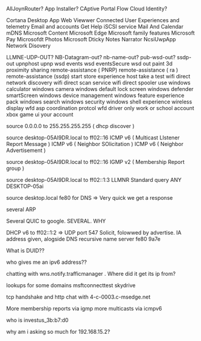 AllJoynRouter?
App Installer?
CAptive Portal Flow
Cloud Identity?

Cortana
Desktop App Web Viewwer
Connected User Experiences and telemetry
Email and accounts
Get Help
iSCSI service
Mail And Calendar
mDNS
Microsoft Content
Microsoft Edge
Microsoft family features
Microsoft Pay
Microsofdt Photos
Microsoft Dticky Notes
Narrator
NcsiUwpApp
Network Disovery

LLMNE-UDP-OUT?
NB-Datagram-out?
nb-name-out?
pub-wsd-out?
ssdp-out
upnphost
upnp
wsd events
wsd eventsSecure
wsd out
paint 3d
proximity sharing
remote-assistance ( PNRP)
remote-assistance ( ra )
remote-assistance (ssdp)
start
store experience host
take a test
wifi direct network discovery
wifi direct scan service
wifi direct spooler use
windows calculator
windows camera
windows default lock screen
windows defender smartScreen
windows device management
windows feature experience pack
windows search
windows security
windows shell experience
wireless display
wfd asp coordination protcol
wfd driver only
work or school account
xbox game ui
your account

source 0.0.0.0 to 255.255.255.255 ( dhcp discover )

source desktop-05AI9DR.local to ff02::16
 ICMP v6 ( Multicast LIstener Report Message )
 ICMP v6 ( Neighbor SOlicitation )
 ICMP v6 ( Neighbor Advertisement )

source desktop-05AI9DR.local to ff02::16
 IGMP v2 ( Membership Report group )

source desktop-05AI9DR.local to ff02::1:3
 LLMNR Standard query ANY DESKTOP-05ai

source desktop.local fe80 for DNS => Very quick we get a response

several ARP

Several QUIC to google.
 SEVERAL.
 WHY

DHCP v6 to ff02::1:2 => UDP port 547
 Solicit, folowwed by advertise.
  IA address given, alogside DNS recursive name server
   fe80 9a7e

 What is DUID??

 who gives me an ipv6 address??

chatting with wns.notify.trafficmanager
 . Where did it get its ip from?

lookups for some domains
 msftconnecttest
 skydrive

tcp handshake and http chat with  4-c-0003.c-msedge.net

More membership reports via igmp
more multicasts via icmpv6

who is investus_3b:b7:d0

why am i asking so much for 192.168.15.2?
